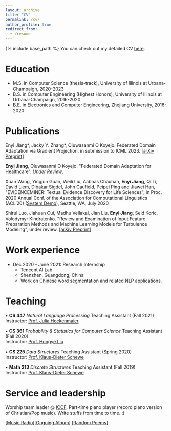 ```yaml
---
layout: archive
title: "CV"
permalink: /cv/
author_profile: true
redirect_from:
  - /resume
---
```


{% include base_path %}
You can check out my detailed CV [here](https://enyijiang.github.io/files/Enyi_Jiang_CV.pdf).

Education
======
* M.S. in Computer Science (thesis-track), University of Illinois at Urbana-Champaign, 2020-2023
* B.S. in Computer Engineering (Highest Honors), University of Illinois at Urbana-Champaign, 2016-2020
* B.E. in Electronics and Computer Engineering, Zhejiang University, 2016-2020
<!-- * Ph.D in Version Control Theory, GitHub University, 2018 (expected) -->
  
<!-- Skills
======
* Python, C++, C, System Verilog, R, Java
* LaTex, OverLeaf, Matlab
* Pytorch, Tensorflow
<!-- * Skill 3 --> 

Publications
======
<!--   <ul>{% for post in site.publications %}
    {% include archive-single-cv.html %}
  {% endfor %}</ul> -->

Enyi Jiang*, Jacky Y. Zhang*, Oluwasanmi O Koyejo. Federated Domain Adaptation via Gradient Projection. in submission to ICML 2023. [[arXiv Preprint](https://arxiv.org/abs/2302.05049)] 

**Enyi Jiang**, Oluwasanmi O Koyejo. "Federated Domain Adaptation for Healthcare". *Under Review*.

Xuan Wang, Yingjun Guan, Weili Liu, Aabhas Chauhan, **Enyi Jiang**, Qi Li, David Liem, Dibakar Sigdel, John Caufield, Peipei Ping and Jiawei Han, "EVIDENCEMINER: Textual Evidence Discovery for Life Sciences", in Proc. 2020 Annual Conf. of the Association for Computational Linguistics (ACL’20) ([System Demo](https://evidenceminer.firebaseapp.com/)), Seattle, WA, July 2020

Shirui Luo, Jiahuan Cui, Madhu Vellakal, Jian Liu, **Enyi Jiang**, Seid Koric, Volodymyr Kindratenko. "Review and Examination of Input Feature Preparation Methods and Machine Learning Models for Turbulence Modeling", under review. [[arXiv Preprint](https://arxiv.org/abs/2001.05485)] 
  
<!-- Talks
======
  <ul>{% for post in site.talks %}
    {% include archive-single-talk-cv.html %}
  {% endfor %}</ul> -->
  
Work experience
======
* Dec 2020 - June 2021: Research Internship
  * Tencent AI Lab 
  * Shenzhen, Guangdong, China
  * Work on Chinese word segmentation and related NLP applications.
  
Teaching
======
<!--   <ul>{% for post in site.teaching %}
    {% include archive-single-cv.html %}
  {% endfor %}</ul> -->
• **CS 447** *Natural Language Processing* Teaching Assistant (Fall 2021)  
  Instructor: [Prof. Julia Hockenmaier](https://juliahmr.cs.illinois.edu/)
  
• **CS 361** *Probability & Statistics for Computer Science* Teaching Assistant (Fall 2020)  
  Instructor: [Prof. Hongye Liu](https://cs.illinois.edu/about/people/department-faculty/hl314)

• **CS 225** *Data Structures* Teaching Assistant (Spring 2020)  
  Instructor: [Prof. Klaus-Dieter Schewe](https://scholar.google.com/citations?user=e74FobUAAAAJ&hl=en)
 
• **Math 213** *Discrete Structures* Teaching Assistant (Fall 2019)  
  Instructor: [Prof. Klaus-Dieter Schewe](https://scholar.google.com/citations?user=e74FobUAAAAJ&hl=en)

  
Service and leadership
======
Worship team leader @ [ICCF](https://iccfer.com/). Part-time piano player (record piano version of Christian/Pop music). Write stuffs from time to time. :) 

[[Music Radio](https://music.163.com/#/djradio?id=960850566)][[Ongoing Album](https://music.163.com/#/album?id=156591140)] [[Random Poems](https://enyijiang.web.illinois.edu/)]
